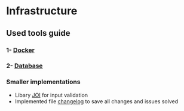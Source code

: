 # Infrastructure

## Used tools guide

### 1- [Docker](./docker/docker-instructions.md)

### 2- [Database](./database/database-instructions.md)

### Smaller implementations

- Libary [JOI](https://www.npmjs.com/package/joi) for input validation
- Implemented file [changelog](../../changelog.md) to save all changes and issues solved
